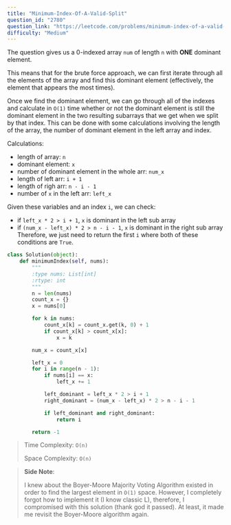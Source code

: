 ```yaml
---
title: "Minimum-Index-Of-A-Valid-Split"
question_id: "2780"
question_link: "https://leetcode.com/problems/minimum-index-of-a-valid-split/"
difficulty: "Medium"
---
```


The question gives us a 0-indexed array `num` of length `n` with **ONE** dominant element.

This means that for the brute force approach, we can first iterate through all the elements of the array and find this dominant element (effectively, the element that appears the most times).

Once we find the dominant element, we can go through all of the indexes and calculate in `O(1)` time whether or not the dominant element is still the dominant element in the two resulting subarrays that we get when we split by that index. This can be done with some calculations involving the length of the array, the number of dominant element in the left array and index.

Calculations:
- length of array: `n`
- dominant element: `x`
- number of dominant element in the whole arr: `num_x`
- length of left arr: `i + 1`
- length of righ arr: `n - i - 1`
- number of `x` in the left arr: `left_x`

Given these variables and an index `i`, we can check:
- if `left_x * 2 > i + 1`, `x` is dominant in the left sub array
- if `(num_x - left_x) * 2 > n - i - 1`, `x` is dominant in the right sub array
Therefore, we just need to return the first `i` where both of these conditions are `True`.

```python
class Solution(object):
    def minimumIndex(self, nums):
        """
        :type nums: List[int]
        :rtype: int
        """
        n = len(nums)
        count_x = {}
        x = nums[0]

        for k in nums:
            count_x[k] = count_x.get(k, 0) + 1
            if count_x[k] > count_x[x]:
                x = k

        num_x = count_x[x]

        left_x = 0
        for i in range(n - 1):
            if nums[i] == x:
                left_x += 1

            left_dominant = left_x * 2 > i + 1
            right_dominant = (num_x - left_x) * 2 > n - i - 1

            if left_dominant and right_dominant:
                return i

        return -1
```

> Time Complexity: `O(n)`
>
> Space Complexity: `O(n)`

> **Side Note**:
>
> I knew about the Boyer-Moore Majority Voting Algorithm existed in order to find the largest element in `O(1)` space. However, I completely forgot how to implement it (I know classic L), therefore, I compromised with this solution (thank god it passed). At least, it made me revisit the Boyer-Moore algorithm again.
